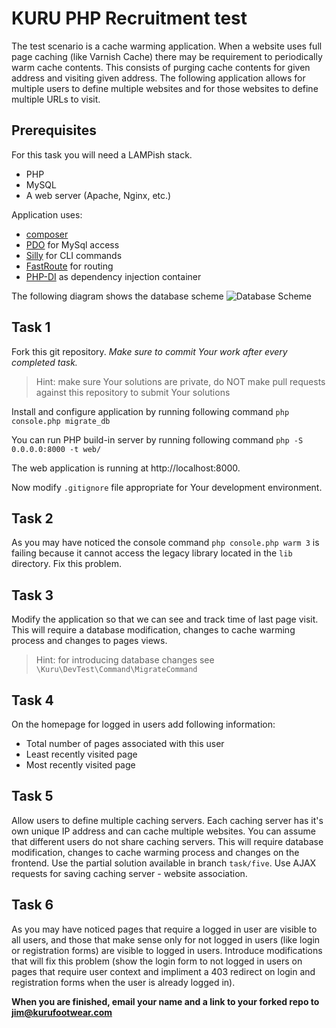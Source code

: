 # KURU PHP Recruitment test

The test scenario is a cache warming application.
When a website uses full page caching (like Varnish Cache) there may be requirement to periodically warm cache contents.
This consists of purging cache contents for given address and visiting given address.
The following application allows for multiple users to define multiple websites and for those websites to define multiple URLs to visit.

## Prerequisites
For this task you will need a LAMPish stack.
* PHP
* MySQL
* A web server (Apache, Nginx, etc.)

Application uses:
* [composer](http://getcomposer.org)
* [PDO](http://php.net/manual/en/book.pdo.php) for MySql access
* [Silly](http://mnapoli.fr/silly/) for CLI commands
* [FastRoute](https://github.com/nikic/FastRoute) for routing
* [PHP-DI](http://php-di.org/) as dependency injection container

The following diagram shows the database scheme
![Database Scheme](doc/db.png)


## Task 1

Fork this git repository.
_Make sure to commit Your work after every completed task._
> Hint: make sure Your solutions are private, do NOT make pull requests against this repository to submit Your solutions

Install and configure application by running following command
`php console.php migrate_db`

You can run PHP build-in server by running following command
`php -S 0.0.0.0:8000 -t web/`

The web application is running at http://localhost:8000.

Now modify `.gitignore` file appropriate for Your development environment.

## Task 2

As you may have noticed the console command `php console.php warm 3` is failing because it cannot access the legacy library located in the `lib` directory.
Fix this problem.

## Task 3

Modify the application so that we can see and track time of last page visit.
This will require a database modification, changes to cache warming process and changes to pages views.
> Hint: for introducing database changes see `\Kuru\DevTest\Command\MigrateCommand`

## Task 4

On the homepage for logged in users add following information:
* Total number of pages associated with this user
* Least recently visited page
* Most recently visited page

## Task 5

Allow users to define multiple caching servers.
Each caching server has it's own unique IP address and can cache multiple websites.
You can assume that different users do not share caching servers.
This will require database modification, changes to cache warming process and changes on the frontend.
Use the partial solution available in branch `task/five`.
Use AJAX requests for saving caching server - website association.

## Task 6

As you may have noticed pages that require a logged in user are visible to all users, and those that make sense only for not logged in users (like login or registration forms) are visible to logged in users.
Introduce modifications that will fix this problem (show the login form to not logged in users on pages that require user context and impliment a 403 redirect on login and registration forms when the user is already logged in).

**When you are finished, email your name and a link to your forked repo to jim@kurufootwear.com**
